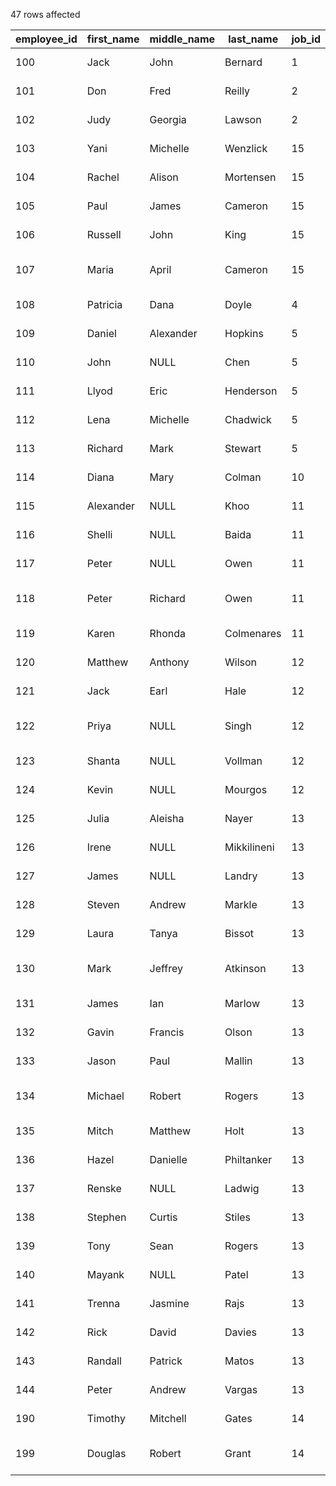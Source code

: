 47 rows affected

| employee_id | first_name | middle_name | last_name   | job_id | salary    | birth_date | hire_date  | department_id | manager_id | phone        | street_address            | city     | state_province  | postal_code | country_id |
|-------------|------------|-------------|-------------|--------|-----------|------------|------------|---------------|------------|--------------|---------------------------|----------|-----------------|-------------|------------|
| 100         | Jack       | John        | Bernard     | 1      | 576000.00 | 1994-01-13 | 2017-01-23 | 90            | NULL       | 515.996.5357 | 3 Kenwood Plaza           | Seattle  | Washington      | 98185       | 28         |
| 101         | Don        | Fred        | Reilly      | 2      | 408000.00 | 1966-12-27 | 2006-12-28 | 90            | 100        | 515.848.4385 | 61 Banding Street         | Seattle  | Washington      | 98166       | 28         |
| 102         | Judy       | Georgia     | Lawson      | 2      | 408000.00 | 1960-11-12 | 2010-11-26 | 90            | 100        | 515.195.9617 | 17 American Ash Trail     | Seattle  | Washington      | 98127       | 28         |
| 103         | Yani       | Michelle    | Wenzlick    | 15     | 216000.00 | 1967-09-22 | 2002-09-06 | 60            | 102        | 590.117.7119 | 6 Pearson Junction        | Seattle  | Washington      | 98148       | 28         |
| 104         | Rachel     | Alison      | Mortensen   | 15     | 144000.00 | 1959-07-27 | 2003-07-25 | 60            | 103        | 590.876.6936 | 27 Dunning Street         | Seattle  | Washington      | 98109       | 28         |
| 105         | Paul       | James       | Cameron     | 15     | 115200.00 | 1985-12-20 | 2018-12-14 | 60            | 103        | 590.826.7764 | 3 Calypso Parkway         | Seattle  | Washington      | 98133       | 28         |
| 106         | Russell    | John        | King        | 15     | 115200.00 | 1989-04-18 | 2008-04-21 | 60            | 103        | 590.964.4035 | 5 Barnett Drive           | Seattle  | Washington      | 98148       | 28         |
| 107         | Maria      | April       | Cameron     | 15     | 100800.00 | 1973-03-11 | 2008-03-01 | 60            | 103        | 590.643.5171 | 578 Brentwood Parkway     | Seattle  | Washington      | 98140       | 28         |
| 108         | Patricia   | Dana        | Doyle       | 4      | 288192.00 | 1971-08-14 | 2015-08-06 | 100           | 101        | 515.626.4805 | 286 Santa Rosa Ave        | Sydney   | New South Wales | 1595        | 2          |
| 109         | Daniel     | Alexander   | Hopkins     | 5      | 216000.00 | 1995-04-15 | 2019-04-27 | 100           | 108        | 515.845.7923 | 8 Collins Ave             | Sydney   | New South Wales | 2650        | 2          |
| 110         | John       | NULL        | Chen        | 5      | 196800.00 | 1961-01-24 | 2007-01-06 | 100           | 108        | 515.003.1575 | 406 Eastern road          | Sydney   | New South Wales | 2481        | 2          |
| 111         | Llyod      | Eric        | Henderson   | 5      | 184800.00 | 1992-10-02 | 2016-10-07 | 100           | 108        | 515.689.5566 | 60 Highway Road           | Sydney   | New South Wales | 2155        | 2          |
| 112         | Lena       | Michelle    | Chadwick    | 5      | 187200.00 | 1957-02-03 | 2004-02-04 | 100           | 108        | 515.390.5375 | 6 Argyle Rd               | Sydney   | New South Wales | 2300        | 2          |
| 113         | Richard    | Mark        | Stewart     | 5      | 165600.00 | 1967-10-20 | 2003-10-13 | 100           | 108        | 515.239.5085 | 16949 Harristown Rd       | Sydney   | New South Wales | 2287        | 2          |
| 114         | Diana      | Mary        | Colman      | 10     | 264000.00 | 1986-02-13 | 2013-02-20 | 30            | 100        | 515.776.5640 | 576 Nancy Alley           | Seattle  | Washington      | 98115       | 28         |
| 115         | Alexander  | NULL        | Khoo        | 11     | 74400.00  | 1959-10-17 | 2011-10-04 | 30            | 114        | 515.125.0259 | 22270 Portage Park        | Seattle  | Washington      | 98104       | 28         |
| 116         | Shelli     | NULL        | Baida       | 11     | 69600.00  | 1959-01-23 | 2016-01-10 | 30            | 114        | 515.513.4164 | 05 School Lane            | Seattle  | Washington      | 98121       | 28         |
| 117         | Peter      | NULL        | Owen        | 11     | 67200.00  | 1988-10-22 | 2019-10-12 | 30            | 114        | 515.114.7092 | 9506 Bultman Trail        | Seattle  | Washington      | 98115       | 28         |
| 118         | Peter      | Richard     | Owen        | 11     | 62400.00  | 1994-02-23 | 2019-02-24 | 30            | 114        | 515.251.9362 | 503 Tennessee Crossing    | Seattle  | Washington      | 98140       | 28         |
| 119         | Karen      | Rhonda      | Colmenares  | 11     | 60000.00  | 1987-03-06 | 2006-03-04 | 30            | 114        | 515.593.3752 | 23 Kennedy Drive          | Seattle  | Washington      | 98166       | 28         |
| 120         | Matthew    | Anthony     | Wilson      | 12     | 196800.00 | 1970-10-13 | 2011-10-14 | 50            | 100        | 650.689.6900 | 91 Northland Plaza        | Seattle  | Washington      | 98127       | 28         |
| 121         | Jack       | Earl        | Hale        | 12     | 196800.00 | 1966-09-13 | 2011-09-07 | 50            | 100        | 650.083.4633 | 3951 Merrick Lane         | Seattle  | Washington      | 98133       | 28         |
| 122         | Priya      | NULL        | Singh       | 12     | 189600.00 | 1980-08-04 | 2019-08-05 | 50            | 100        | 650.937.4754 | 750 Schmedeman Pass       | Seattle  | Washington      | 98195       | 28         |
| 123         | Shanta     | NULL        | Vollman     | 12     | 156000.00 | 1984-07-06 | 2002-07-09 | 50            | 100        | 650.878.7210 | 45623 Lyons Street        | Seattle  | Washington      | 98148       | 28         |
| 124         | Kevin      | NULL        | Mourgos     | 12     | 139200.00 | 1970-09-03 | 2009-09-21 | 50            | 100        | 650.168.8824 | 52 Hollow Ridge Street    | Seattle  | Washington      | 98148       | 28         |
| 125         | Julia      | Aleisha     | Nayer       | 13     | 76800.00  | 1972-09-16 | 2015-09-17 | 50            | 120        | 650.290.0080 | 7 Summerview Crossing     | Seattle  | Washington      | 98109       | 28         |
| 126         | Irene      | NULL        | Mikkilineni | 13     | 64800.00  | 1962-02-16 | 2001-02-22 | 50            | 120        | 650.810.3548 | 6 Veith Place             | Seattle  | Washington      | 98115       | 28         |
| 127         | James      | NULL        | Landry      | 13     | 57600.00  | 1972-04-13 | 2011-04-11 | 50            | 120        | 650.816.0130 | 95 Elka Crossing          | Seattle  | Washington      | 98109       | 28         |
| 128         | Steven     | Andrew      | Markle      | 13     | 52800.00  | 1970-08-19 | 2004-08-01 | 50            | 120        | 650.058.3953 | 18499 Autumn Leaf Trail   | Seattle  | Washington      | 98185       | 28         |
| 129         | Laura      | Tanya       | Bissot      | 13     | 79200.00  | 1987-04-02 | 2016-04-08 | 50            | 121        | 650.824.8471 | 5378 Porter Place         | Seattle  | Washington      | 98195       | 28         |
| 130         | Mark       | Jeffrey     | Atkinson    | 13     | 67200.00  | 1979-02-04 | 2010-02-25 | 50            | 121        | 650.447.4686 | 94307 Annamark Junction   | Seattle  | Washington      | 98104       | 28         |
| 131         | James      | Ian         | Marlow      | 13     | 60000.00  | 1984-06-21 | 2013-06-09 | 50            | 121        | 650.860.2883 | 1891 Sage Court           | Seattle  | Washington      | 98109       | 28         |
| 132         | Gavin      | Francis     | Olson       | 13     | 52800.00  | 1973-02-16 | 2008-02-15 | 50            | 121        | 650.283.1659 | 9794 Carey Hill           | Seattle  | Washington      | 98109       | 28         |
| 133         | Jason      | Paul        | Mallin      | 13     | 79200.00  | 1985-12-22 | 2016-12-06 | 50            | 122        | 650.315.4723 | 7975 Pleasure Crossing    | Seattle  | Washington      | 98166       | 28         |
| 134         | Michael    | Robert      | Rogers      | 13     | 69600.00  | 1969-08-25 | 2018-08-22 | 50            | 122        | 650.763.3210 | 212 High Crossing Terrace | Seattle  | Washington      | 98148       | 28         |
| 135         | Mitch      | Matthew     | Holt        | 13     | 57600.00  | 1992-05-10 | 2012-05-23 | 50            | 122        | 650.500.8591 | 3 Muir Trail              | Seattle  | Washington      | 98104       | 28         |
| 136         | Hazel      | Danielle    | Philtanker  | 13     | 52800.00  | 1994-10-17 | 2017-10-13 | 50            | 122        | 650.908.2415 | 8 South Avenue            | Seattle  | Washington      | 98185       | 28         |
| 137         | Renske     | NULL        | Ladwig      | 13     | 86400.00  | 1972-07-18 | 2006-07-15 | 50            | 123        | 650.960.5034 | 8 Upham Crossing          | Seattle  | Washington      | 98127       | 28         |
| 138         | Stephen    | Curtis      | Stiles      | 13     | 76800.00  | 1982-11-13 | 2018-11-09 | 50            | 123        | 650.538.5633 | 4403 Iowa Drive           | Seattle  | Washington      | 98127       | 28         |
| 139         | Tony       | Sean        | Rogers      | 13     | 64800.00  | 1976-02-21 | 2017-02-12 | 50            | 123        | 650.250.0801 | 89 Randy Junction         | Seattle  | Washington      | 98109       | 28         |
| 140         | Mayank     | NULL        | Patel       | 13     | 60000.00  | 1983-06-16 | 2010-06-05 | 50            | 123        | 650.281.1672 | 2954 North Plaza          | Seattle  | Washington      | 98104       | 28         |
| 141         | Trenna     | Jasmine     | Rajs        | 13     | 84000.00  | 1965-09-27 | 2006-09-19 | 50            | 124        | 650.295.9197 | 6896 Reindahl Parkway     | Seattle  | Washington      | 98115       | 28         |
| 142         | Rick       | David       | Davies      | 13     | 74400.00  | 1977-04-13 | 2019-04-03 | 50            | 124        | 650.436.1986 | 08 Sutherland Lane        | Seattle  | Washington      | 98140       | 28         |
| 143         | Randall    | Patrick     | Matos       | 13     | 62400.00  | 1957-05-24 | 2019-05-02 | 50            | 124        | 650.761.0990 | 42206 Elka Circle         | Seattle  | Washington      | 98148       | 28         |
| 144         | Peter      | Andrew      | Vargas      | 13     | 60000.00  | 1975-05-24 | 2001-05-26 | 50            | 124        | 650.989.6665 | 764 Knutson Avenue        | Seattle  | Washington      | 98166       | 28         |
| 190         | Timothy    | Mitchell    | Gates       | 14     | 69600.00  | 1983-02-01 | 2018-02-08 | NULL          | 122        | 650.340.2668 | 5 30w W #3083             | Hillston | New South Wales | 2675        | 2          |
| 199         | Douglas    | Robert      | Grant       | 14     | 62400.00  | 1993-02-04 | 2016-02-25 | NULL          | 124        | 650.742.9288 | 35673 Annapolis Rd #190   | Ascot    | Queensland      | 4359        | 2          |
